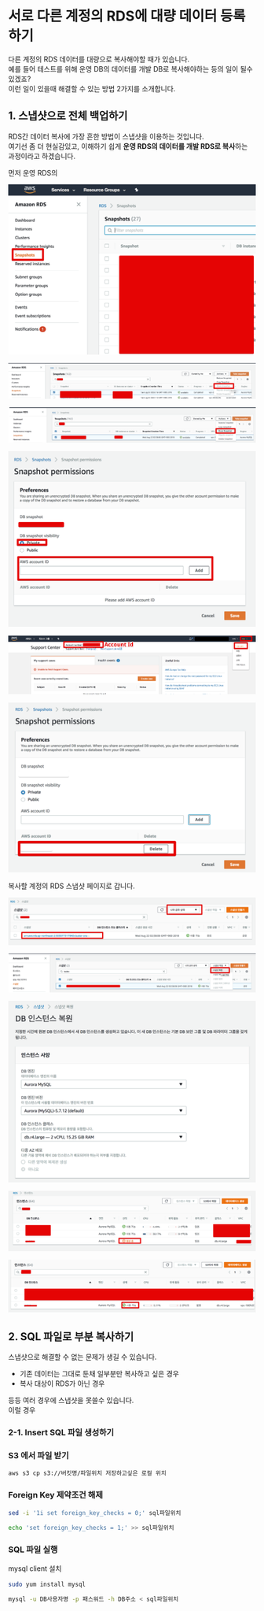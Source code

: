 # 서로 다른 계정의 RDS에 대량 데이터 등록하기

다른 계정의 RDS 데이터를 대량으로 복사해야할 때가 있습니다.  
예를 들어 테스트를 위해 운영 DB의 데이터를 개발 DB로 복사해야하는 등의 일이 될수 있겠죠?  
이런 일이 있을때 해결할 수 있는 방법 2가지를 소개합니다.

## 1. 스냅샷으로 전체 백업하기

RDS간 데이터 복사에 가장 흔한 방법이 스냅샷을 이용하는 것입니다.  
여기선 좀 더 현실감있고, 이해하기 쉽게 **운영 RDS의 데이터를 개발 RDS로 복사**하는 과정이라고 하겠습니다.  
  
먼저 운영 RDS의 

![snapshot1](./images/snapshot1.png)

![snapshot2](./images/snapshot2.png)

![snapshot3](./images/snapshot3.png)

![snapshot4](./images/snapshot4.png)

![snapshot5](./images/snapshot5.png)

![snapshot6](./images/snapshot6.png)

복사할 계정의 RDS 스냅샷 페이지로 갑니다.

![snapshot7](./images/snapshot7.png)

![snapshot8](./images/snapshot8.png)

![snapshot9](./images/snapshot9.png)

![snapshot10](./images/snapshot10.png)

![snapshot11](./images/snapshot11.png)

## 2. SQL 파일로 부분 복사하기

스냅샷으로 해결할 수 없는 문제가 생길 수 있습니다.  

* 기존 데이터는 그대로 둔채 일부분만 복사하고 싶은 경우
* 복사 대상이 RDS가 아닌 경우

등등 여러 경우에 스냅샷을 못쓸수 있습니다.  
이럴 경우 

### 2-1. Insert SQL 파일 생성하기

### S3 에서 파일 받기

```bash
aws s3 cp s3://버킷명/파일위치 저장하고싶은 로컬 위치
```

### Foreign Key 제약조건 해제

```bash
sed -i '1i set foreign_key_checks = 0;' sql파일위치
```

```bash
echo 'set foreign_key_checks = 1;' >> sql파일위치
```


### SQL 파일 실행

mysql client 설치

```bash
sudo yum install mysql
```

```bash
mysql -u DB사용자명 -p 패스워드 -h DB주소 < sql파일위치
```

